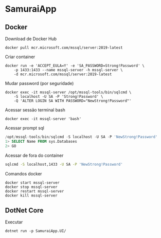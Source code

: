 # SamuraiApp

## Docker

Download de Docker Hub

```docker
docker pull mcr.microsoft.com/mssql/server:2019-latest
```

Criar container

```docker
docker run -e 'ACCEPT_EULA=Y' -e 'SA_PASSWORD=Strong!Password' \
    -p 1433:1433 --name mssql-server -h mssql-server \
    -d mcr.microsoft.com/mssql/server:2019-latest
```

Mudar password (por seguridade)

```docker
docker exec -it mssql-server /opt/mssql-tools/bin/sqlcmd \
    -S localhost -U SA -P 'Strong!Password' \
    -Q 'ALTER LOGIN SA WITH PASSWORD="NewStrong!Password"'
```

Acessar sessão terminal bash

```docker
docker exec -it mssql-server 'bash'
```

Acessar prompt sql

```sql
/opt/mssql-tools/bin/sqlcmd -S localhost -U SA -P 'NewStrong!Password'
1> SELECT Name FROM sys.Databases
2> GO
```

Acessar de fora do container

```bash
sqlcmd -S localhost,1433 -U SA -P 'NewStrong!Password'
```

Comandos docker

```docker
docker start mssql-server
docker stop mssql-server
docker restart mssql-server
docker kill mssql-server
```

## DotNet Core

Executar

```dotnet
dotnet run -p SamuraiApp.UI/
```
